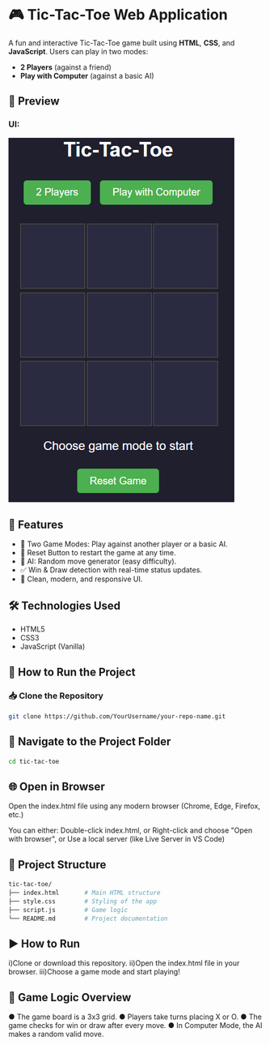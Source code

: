 # 🎮 Tic-Tac-Toe Web Application

A fun and interactive Tic-Tac-Toe game built using **HTML**, **CSS**, and **JavaScript**. Users can play in two modes:
- **2 Players** (against a friend)
- **Play with Computer** (against a basic AI)

## 📸 Preview

### UI:
![App Screenshot](./image.png)


## 🚀 Features

- 🔘 Two Game Modes: Play against another player or a basic AI.
- 🔄 Reset Button to restart the game at any time.
- 🧠 AI: Random move generator (easy difficulty).
- ✅ Win & Draw detection with real-time status updates.
- 🎨 Clean, modern, and responsive UI.


## 🛠️ Technologies Used

- HTML5
- CSS3
- JavaScript (Vanilla)

## 🚀 How to Run the Project

### 📥 Clone the Repository

```bash
git clone https://github.com/YourUsername/your-repo-name.git
```

## 📂 Navigate to the Project Folder

```bash
cd tic-tac-toe
```

## 🌐 Open in Browser
Open the index.html file using any modern browser (Chrome, Edge, Firefox, etc.)

You can either:
Double-click index.html, or
Right-click and choose "Open with browser", or
Use a local server (like Live Server in VS Code)


## 📂 Project Structure

```bash
tic-tac-toe/
├── index.html       # Main HTML structure
├── style.css        # Styling of the app
├── script.js        # Game logic
└── README.md        # Project documentation
```

## ▶️ How to Run

i)Clone or download this repository.
ii)Open the index.html file in your browser.
iii)Choose a game mode and start playing!

## 🧠 Game Logic Overview

● The game board is a 3x3 grid.
● Players take turns placing X or O.
● The game checks for win or draw after every move.
● In Computer Mode, the AI makes a random valid move.

